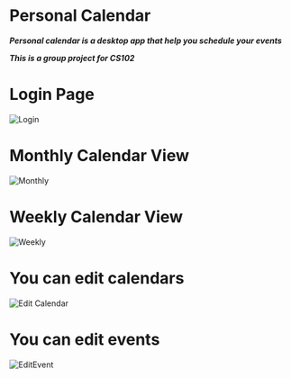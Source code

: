 # Personal Calendar
***Personal calendar is a desktop app that help you schedule your events***

***This is a group project for CS102***

# Login Page
![Login](https://user-images.githubusercontent.com/55952069/130627886-6af6c5d5-6cb2-4462-92a3-33a9d40ac5c6.png)

# Monthly Calendar View
![Monthly](https://user-images.githubusercontent.com/55952069/130628133-4bfcf754-20e3-4eac-874b-f00426eff31b.png)

# Weekly Calendar View
![Weekly](https://user-images.githubusercontent.com/55952069/130628149-367551d9-2605-4dbe-8fd2-04cfdaced87a.png)

# You can edit calendars
![Edit Calendar](https://user-images.githubusercontent.com/55952069/130628163-c9375f9e-07bc-49c6-8c39-c47f2ea77899.png)

# You can edit events
![EditEvent](https://user-images.githubusercontent.com/55952069/130628172-b8d6d502-f893-4f26-bcfd-445f35ab9e60.png)
